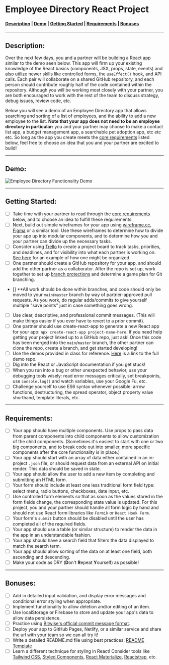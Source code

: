 # Employee Directory React Project

#### [Description](#description) | [Demo](#demo) | [Getting Started](#getting-started) | [Requirements](#requirements) | [Bonuses](#bonuses)

---------

## Description:
Over the next few days, you and a partner will be building a React app similar to the demo seen below. This app will firm up your existing knowledge of the React basics (components, JSX, props, state, events) and also utilize newer skills like controlled forms, the `useEffect()` hook, and API calls. Each pair will collaborate on a shared GitHub repository, and each person should contribute roughly half of the code contained within the repository. Although you will be working most closely with your partner, you are both encouraged to work with the rest of the team to discuss strategy, debug issues, review code, etc.

Below you will see a demo of an Employee Directory app that allows searching and sorting of a list of employees, and the ability to add a new employee to the list. **Note that your app does not need to be an employee directory in particular:** you and your partner may choose to make a contact list app, a budget management app, a searchable pet adoption app, etc etc etc. So long as the app you create meets the [core requirements](#requirements) listed below, feel free to choose an idea that you and your partner are excited to build!

---------

## Demo:

![Employee Directory Functionality Demo](employee-directory-demo.gif)

---------

## Getting Started:

- [ ] Take time with your partner to read through the [core requirements](#requirements) below, and to choose an idea to fulfill these requirements.
- [ ] Next, build out simple wireframes for your app using [wireframe.cc](https://wireframe.cc/), [Figma](https://www.figma.com/) or a similar tool. Use these wireframes to determine how to divide your app up into modular components, and to determine how you and your partner can divide up the necessary tasks.
- [ ] Consider using [Trello](http://trello.com) to create a project board to track tasks, priorities, and deadlines, and for visibility into what each partner is working on. [See here](https://trello.com/b/WjhFXOdJ/demo-project-board) for an example of how one might be organized.
- [ ] One partner should create a GitHub repository for your app, and should add the other partner as a collaborator. After the repo is set up, work together to set up [branch protections](https://docs.github.com/en/enterprise-server@3.2/repositories/configuring-branches-and-merges-in-your-repository/defining-the-mergeability-of-pull-requests/about-protected-branches) and determine a game plan for Git branching.
- [] **All work should be done within branches, and code should only be moved to your `main`/`master` branch by way of partner-approved pull requests. As you work, do regular adds/commits to give yourself multiple "save points" just in case something goes wrong.
- [ ] Use clear, descriptive, and professional commit messages. (This will make things easier if you ever have to revert to a prior commit).
- [ ] One partner should use create-react-app to generate a new React app for your app: `npx create-react-app project-name-here`. If you need help getting your project linked up to a GitHub repo, just ask! Once this code has been merged into the `main`/`master` branch, the other partner can clone the repo, create a branch, and get started developing!
- [ ] Use the demos provided in class for reference. [Here](https://github.com/scullenBitwise/react-apprenticeship) is a link to the full demo repo.
- [ ] Dig into the React or JavaScript documentation if you get stuck!
- [ ] When you run into a bug or other unexpected behavior, use your debugging tools wisely: read error messages critically, set breakpoints, use `console.log()` and watch variables, use your Google Fu, etc.
- [ ] Challenge yourself to use ES6 syntax whenever possible: arrow functions, destructuring, the spread operator, object property value shorthand, template literals, etc.

---------

## Requirements:

- [ ] Your app should have multiple components. Use props to pass data from parent components into child components to allow customization of the child components. (Sometimes it's easiest to start with one or two big components, and to break code out into smaller, more specific components after the core functionality is in place.)
- [ ] Your app should start with an array of data either contained in an in-project `.json` file, or should request data from an external API on initial render. This data should be saved in state.
- [ ] Your app should allow the user to add a new item by completing and submitting an HTML form.
- [ ] Your form should include at least one less traditional form field type: select menu, radio buttons, checkboxes, date input, etc.
- [ ] Use controlled form elements so that as soon as the values stored in the form fields change, the corresponding state value is updated. For this project, you and your partner should handle all form logic by hand and should not use React form libraries like `Formik` or `React Hook Form`.
- [ ] Your form's `submit` button should be disabled until the user has completed all of the required fields.
- [ ] Your app should use a table (or similar structure) to render the data in the app in an understandable fashion.
- [ ] Your app should have a search field that filters the data displayed to match the search term.
- [ ] Your app should allow sorting of the data on at least one field, both ascending and descending.
- [ ] Make your code as DRY (**D**on't **R**epeat **Y**ourself) as possible!

---------

## Bonuses:

- [ ] Add in detailed input validation, and display error messages and conditional error styling when appropriate.
- [ ] Implement functionality to allow deletion and/or editing of an item.
- [ ] Use localStorage or Firebase to store and update your app's data to allow data persistence.
- [ ] Practice using [Bitwise's official commit message format](https://github.com/Shift3/standards-and-practices/blob/main/standards/commits.md).
- [ ] Deploy your app to GitHub Pages, Netlify, or a similar service and share the url with your team so we can all try it!
- [ ] Write a detailed README.md file using best practices: [README Template](https://gist.github.com/PurpleBooth/109311bb0361f32d87a2)
- [ ] Learn a different technique for styling in React! Consider tools like [Tailwind CSS](https://tailwindcss.com/), [Styled Components](https://styled-components.com/), [React Materialize](https://madewithreactjs.com/react-materialize), [Reactstrap](https://reactstrap.github.io/?path=/story/home-installation--page), etc.